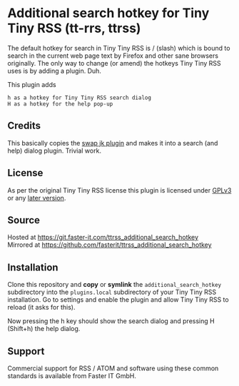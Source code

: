 # Additional search hotkey for Tiny Tiny RSS (tt-rrs, ttrss)

The default hotkey for search in Tiny Tiny RSS is / (slash) which is bound to search in the current web page text by Firefox and other sane browsers originally.
The only way to change (or amend) the hotkeys Tiny Tiny RSS uses is by adding a plugin. Duh.

This plugin adds

	h as a hotkey for Tiny Tiny RSS search dialog
	H as a hotkey for the help pop-up

## Credits

This basically copies the [swap jk plugin](https://git.tt-rss.org/fox/tt-rss/src/master/plugins/swap_jk) and makes it into a search (and help) dialog plugin.
Trivial work.

## License

As per the original Tiny Tiny RSS license this plugin is licensed under [GPLv3](https://git.tt-rss.org/fox/tt-rss/src/master/COPYING)
or any [later version](https://git.tt-rss.org/fox/tt-rss/src/master/README.md).


## Source

Hosted at https://git.faster-it.com/ttrss_additional_search_hotkey    
Mirrored at https://github.com/fasterit/ttrss_additional_search_hotkey    

## Installation

Clone this repository and **copy** or **symlink** the `additional_search_hotkey` subdirectory into the `plugins.local` subdirectory of your Tiny Tiny RSS installation.
Go to settings and enable the plugin and allow Tiny Tiny RSS to reload (it asks for this).

Now pressing the h key should show the search dialog and pressing H (Shift+h) the help dialog.

## Support

Commercial support for RSS / ATOM and software using these common standards is available from Faster IT GmbH.
